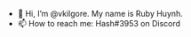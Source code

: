 - 👋 Hi, I’m @vkilgore. My name is Ruby Huynh. 
- 📫 How to reach me: Hash#3953 on Discord

<!---
vkilgore/vkilgore is a ✨ special ✨ repository because its `README.md` (this file) appears on your GitHub profile.
You can click the Preview link to take a look at your changes.
--->
